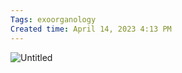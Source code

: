 ```yaml
---
Tags: exoorganology
Created time: April 14, 2023 4:13 PM
---
```

![Untitled](3-works/p1/David%20Tudor’s%20rainforest%204%209f1efcc228094dc6859e85d23f1f2758/Untitled.png)
